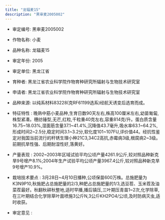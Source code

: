 ```yaml
---
title: "龙辐麦15"
description: "黑审麦2005002"
---
```

* 审定编号:  黑审麦2005002

*  作物名称:  小麦

*  品种名称:  龙辐麦15

*  审定年份:  2005

*  审定单位:  黑龙江省

* 育种者:  黑龙江省农业科学院作物育种研究所辐射与生物技术研究室

*  申请者:  黑龙江省农业科学院作物育种研究所辐射与生物技术研究室

*  品种来源:  以纯系材料83228(克RF61199选系)经航天诱变后选育而成。

*  特征特性 : 
晚熟中筋小麦品种,生育日数90天左右,株高100厘米左右,幼苗匍匐,株型紧凑。穗纺锤型,无芒,红粒,千粒重40克左右,容重814克/升。蛋白质含量16.75~18.03%,湿面筋含量37.1~41.4%,沉降值43.7毫升,吸水率63.1~64.2%,形成时间2~2.5分,稳定时间3.1~3.2分,软化度101~107FU,评价值44。经抗性鉴定对我国当前流行的秆锈生理小种21C3,34C2高抗,赤霉病3级,根腐病2~3级。前期抗旱性强、后期耐湿性好,落黄好。
 
*  产量表现 : 
2002~2003年区域试验平均公顷产量4261.9公斤,较对照品种新克旱9号增产8.1%;2004年生产试验平均公顷产量3967.4公斤,较对照品种新克旱9号增产10.9%。

*  栽培技术要点 : 
3月28日~4月10日播种,公顷保苗600万株。总施肥量为K3N9P10,秋施肥占总施肥量的2/3,种肥占总施肥量的1/3,选豆茬、玉米茬及油菜茬最好。秋翻秋耕秋整地,适时早播,播后镇压,三叶期压青苗1~2次,化学除草,在三叶期结合化学除草叶面喷施3公斤N,3公斤KH2PO4/公顷,及时防病灭虫,适时收获。

*  审定意见 : 


